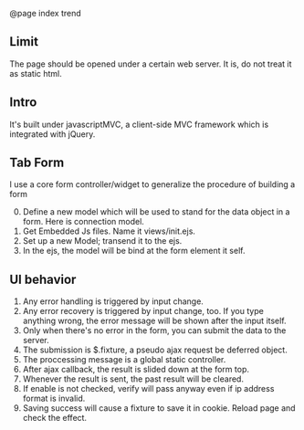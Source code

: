@page index trend

## Limit ##
The page should be opened under a certain web server.
It is, do not treat it as static html.

## Intro ##
It's built under javascriptMVC, a client-side MVC framework which is integrated with jQuery.

## Tab Form ##
I use a core form controller/widget to generalize the procedure of building a form

0. Define a new model which will be used to stand for the data object in a form. Here is connection model.
1. Get Embedded Js files. Name it views/init.ejs.
2. Set up a new Model; transend it to the ejs.
3. In the ejs, the model will be bind at the form element it self.
  
## UI behavior ##
1. Any error handling is triggered by input change.
2. Any error recovery is triggered by input change, too. If you type anything wrong, the error message will be shown after the input itself.
3. Only when there's no error in the form, you can submit the data to the server.
4. The submission is $.fixture, a pseudo ajax request be deferred object.
5. The proccessing message is a global static controller.
6. After ajax callback, the result is slided down at the form top.
7. Whenever the result is sent, the past result will be cleared.
8. If enable is not checked, verify will pass anyway even if ip address format is invalid.
9. Saving success will cause a fixture to save it in cookie. Reload page and check the effect.
